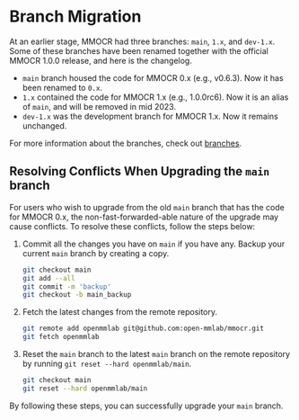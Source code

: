 # Branch Migration

At an earlier stage, MMOCR had three branches: `main`, `1.x`, and `dev-1.x`. Some of these branches have been renamed together with the official MMOCR 1.0.0 release, and here is the changelog.

- `main` branch housed the code for MMOCR 0.x (e.g., v0.6.3). Now it has been renamed to `0.x`.
- `1.x` contained the code for MMOCR 1.x (e.g., 1.0.0rc6). Now it is an alias of `main`, and will be removed in mid 2023.
- `dev-1.x` was the development branch for MMOCR 1.x. Now it remains unchanged.

For more information about the branches, check out [branches](../notes/branches.md).

## Resolving Conflicts When Upgrading the `main` branch

For users who wish to upgrade from the old `main` branch that has the code for MMOCR 0.x, the non-fast-forwarded-able nature of the upgrade may cause conflicts. To resolve these conflicts, follow the steps below:

1. Commit all the changes you have on `main` if you have any. Backup your current `main` branch by creating a copy.

   ```bash
   git checkout main
   git add --all
   git commit -m 'backup'
   git checkout -b main_backup
   ```

2. Fetch the latest changes from the remote repository.

   ```bash
   git remote add openmmlab git@github.com:open-mmlab/mmocr.git
   git fetch openmmlab
   ```

3. Reset the `main` branch to the latest `main` branch on the remote repository by running `git reset --hard openmmlab/main`.

   ```bash
   git checkout main
   git reset --hard openmmlab/main
   ```

By following these steps, you can successfully upgrade your `main` branch.
